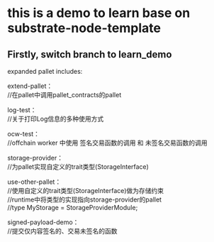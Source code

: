 # this is a demo to learn base on substrate-node-template

## Firstly, switch branch to learn_demo

expanded pallet includes:

extend-pallet：  
//在pallet中调用pallet_contracts的pallet  

log-test：  
//关于打印Log信息的多种使用方式  

ocw-test：  
//offchain worker 中使用 签名交易函数的调用 和 未签名交易函数的调用  

storage-provider：  
//为pallet实现自定义的trait类型(StorageInterface)   

use-other-pallet：  
//使用自定义的trait类型(StorageInterface)做为存储约束  
//runtime中将类型的实现指向storage-provider的pallet  
//type MyStorage = StorageProviderModule;  
	

signed-payload-demo：  
//提交仅内容签名的、交易未签名的函数  


